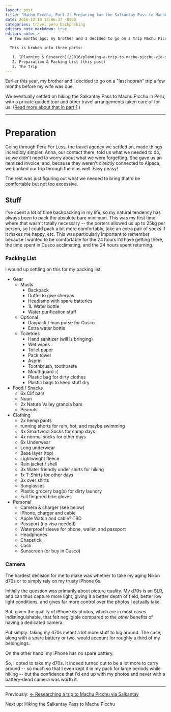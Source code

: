 ```yaml
---
layout: post
title: "Machu Picchu, Part 2: Preparing for the Salkantay Pass to Machu Picchu"
date: 2016-12-10 13:06:37 -0500
categories: travel peru backpacking
editors_note_markdown: true
editors_note: >
  A few months ago, my brother and I decided to go on a trip Machu Picchu. For those interested in a similar trip, I'm documenting what we learned here.

  This is broken into three parts:

   1. [Planning & Research](/2016/planning-a-trip-to-machu-picchu-via-salkantay)
   2. Preparation & Packing List (this post)
   3. The Trip
---
```


Earlier this year, my brother and I decided to go on a "last hoorah" trip a few months before my wife was due.

We eventually settled on hiking the Salkantay Pass to Machu Picchu in Peru, with a private guided tour and other travel arrangements taken care of for us. ([Read more about that in part 1](/2016/planning-a-trip-to-machu-picchu-via-salkantay).)

* * *

# Preparation

Going through Peru For Less, the travel agency we settled on, made things incredibly simpler. Anna, our contact there, told us what we needed to do, so we didn't need to worry about what we were forgetting. She gave us an itemized invoice, and, because they weren't directly connected to Alpaca, we booked our trip through them as well. Easy peasy!

The rest was just figuring out what we needed to bring that'd be comfortable but not too excessive.

## Stuff

I've spent a lot of time backpacking in my life, so my natural tendency has always been to pack the absolute bare minimum. This was my first time where that wasn't totally necessary -- the porters allowed us up to 25kg per person, so I could pack a bit more comfortably, take an extra pair of socks if it makes me happy, etc. This was particularly important to remember because I wanted to be comfortable for the 24 hours I'd have getting there, the time spent in Cusco acclimating, and the 24 hours spent returning.

### Packing List

I wound up settling on this for my packing list:

* Gear
    * Musts
        * Backpack
        * Duffel to give sherpas
        * Headlamp with spare batteries
        * 1L Water bottle
        * Water purification stuff
    * Optional
        * Daypack / man purse for Cusco
        * Extra water bottle
    * Toiletries
        * Hand sanitizer (will is bringing)
        * Wet wipes
        * Toilet paper
        * Pack towel
        * Asprin
        * Toothbrush, toothpaste
        * Mouthguard :(
        * Plastic bag for dirty clothes
        * Plastic bags to keep stuff dry
* Food / Snacks
    * 6x Clif bars
    * Nuun
    * 2x Nature Valley granola bars
    * Peanuts
* Clothing
    * 2x hemp pants
    * running shorts for rain, hot, and maybe swimming
    * 4x Smartwool Socks for camp days
    * 4x normal socks for other days 
    * 6x Underwear
    * Long underwear
    * Base layer (top)
    * Lightweight fleece
    * Rain jacket / shell
    * 3x Water friendly under shirts for hiking
    * 1x T-Shirts for other days 
    * 3x over shirts
    * Sunglasses
    * Plastic grocery bag(s) for dirty laundry
    * Full fingered bike gloves
* Personal
    * Camera & charger (see below)
    * iPhone, charger and cable
    * Apple Watch and cable? TBD
    * Passport (no visa needed)
    * Waterproof sleeve for phone, wallet, and passport
    * Headphones
    * Chapstick
    * Cash
    * Sunscreen (or buy in Cusco)

### Camera

The hardest decision for me to make was whether to take my aging Nikon d70s or to simply rely on my trusty iPhone 6s.

Initially the question was primarily about picture quality. My d70s is an SLR, and can thus capture more light, giving it a better depth of field, better low light conditions, and gives far more control over the photos I actually take.

But, given the quality of iPhone 6s photos, which are in most cases indistinguishable, that felt negligible compared to the _other_ benefits of having a dedicated camera.

Put simply: taking my d70s meant a _lot_ more stuff to lug around. The case, along with a spare battery or two, would account for roughly a third of my belongings.

On the other hand: my iPhone has no spare battery.

So, I opted to take my d70s. It indeed turned out to be a lot more to carry around -- so much so that I even kept it in my pack for large periods while hiking -- but the confidence that I'd end up with my photos and never with a battery-dead camera was worth it.

* * *

Previously: [&larr; Researching a trip to Machu Picchu via Salkantay](/2016/planning-a-trip-to-machu-picchu-via-salkantay)

Next up: Hiking the Salkantay Pass to Machu Picchu

